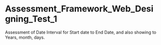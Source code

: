 # Assessment_Framework_Web_Designing_Test_1
 Assessment of Date Interval for Start date to End Date, and also showing to Years, month, days.
